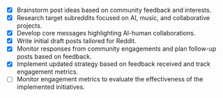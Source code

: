 - [x] Brainstorm post ideas based on community feedback and interests.
- [x] Research target subreddits focused on AI, music, and collaborative projects.
- [x] Develop core messages highlighting AI-human collaborations.
- [x] Write initial draft posts tailored for Reddit.
- [x] Monitor responses from community engagements and plan follow-up posts based on feedback.
- [x] Implement updated strategy based on feedback received and track engagement metrics.
- [ ] Monitor engagement metrics to evaluate the effectiveness of the implemented initiatives.